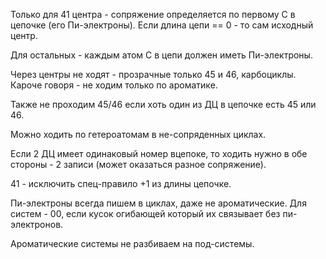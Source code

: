 Только для 41 центра - сопряжение определяется по первому C в цепочке (его Пи-электроны). Если длина цепи == 0 - то сам исходный центр.

Для остальных - каждым атом С в цепи должен иметь Пи-электроны.

Через центры не ходят - прозрачные только 45 и 46, карбоциклы. Кароче говоря - не ходим только по ароматике. 

Также не проходим 45/46 если хоть один из ДЦ в цепочке есть 45 или 46.

Можно ходить по гетероатомам в не-сопряденных циклах.

Если 2 ДЦ имеет одинаковый номер вцепоке, то ходить нужно в обе стороны - 2 записи (может оказаться разное сопряжение).

41 - исключить спец-правило +1 из длины цепочке.

Пи-электроны всегда пишем в циклах, даже не ароматические. Для систем - 00, если кусок огибающей который их связывает без пи-электронов.

Ароматические системы не разбиваем на под-системы.
